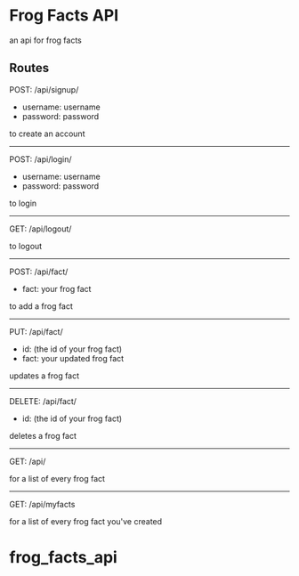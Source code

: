 # Frog Facts API
an api for frog facts
## Routes
POST: /api/signup/
- username: username
- password: password

to create an account

---
POST: /api/login/
- username: username
- password: password

to login

---
GET: /api/logout/

to logout

---
POST: /api/fact/
- fact: your frog fact

to add a frog fact

---
PUT: /api/fact/
- id: (the id of your frog fact)
- fact: your updated frog fact

updates a frog fact

---
DELETE: /api/fact/
- id: (the id of your frog fact)

deletes a frog fact

---
GET: /api/

for a list of every frog fact

---
GET: /api/myfacts

for a list of every frog fact you've created
# frog_facts_api
